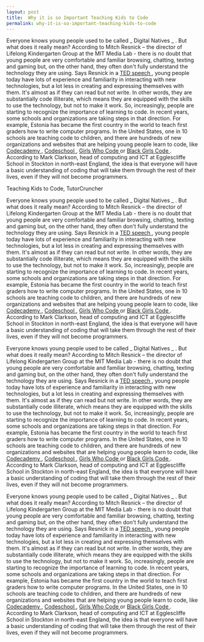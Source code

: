 ```yaml
---
layout: post
title:  Why it is so Important Teaching Kids to Code
permalink: why-it-is-so-important-teaching-kids-to-code
---
```

Everyone knows young people used to be called _ Digital Natives _ . But what
does it really mean? According to Mitch Resnick – the director of Lifelong
Kindergarten Group at the MIT Media Lab - there is no doubt that young people
are very comfortable and familiar browsing, chatting, texting and gaming but,
on the other hand, they often don't fully understand the technology they are
using. Says Resnick in a [ TED speech
](http://www.ted.com/talks/mitch_resnick_let_s_teach_kids_to_code) , young
people today have lots of experience and familiarity in interacting with new
technologies, but a lot less in creating and expressing themselves with them.
It's almost as if they can read but not write. In other words, they are
substantially code illiterate, which means they are equipped with the skills
to use the technology, but not to make it work. So, increasingly, people are
starting to recognize the importance of learning to code. In recent years,
some schools and organizations are taking steps in that direction. For
example, Estonia has became the first country in the world to teach first
graders how to write computer programs. In the United States, one in 10
schools are teaching code to children, and there are hundreds of new
organizations and websites that are helping young people learn to code, like [
Codecademy ](http://www.codecademy.com/) , [ Codeschool
](https://www.codeschool.com/) , [ Girls Who Code ](http://girlswhocode.com/)
or [ Black Girls Code ](http://www.blackgirlscode.com/) . According to Mark
Clarkson, head of computing and ICT at Egglescliffe School in Stockton in
north-east England, the idea is that everyone will have a basic understanding
of coding that will take them through the rest of their lives, even if they
will not become programmers.

Teaching Kids to Code,  TutorCruncher

Everyone knows young people used to be called _ Digital Natives _ . But what
does it really mean? According to Mitch Resnick – the director of Lifelong
Kindergarten Group at the MIT Media Lab - there is no doubt that young people
are very comfortable and familiar browsing, chatting, texting and gaming but,
on the other hand, they often don't fully understand the technology they are
using. Says Resnick in a [ TED speech
](http://www.ted.com/talks/mitch_resnick_let_s_teach_kids_to_code) , young
people today have lots of experience and familiarity in interacting with new
technologies, but a lot less in creating and expressing themselves with them.
It's almost as if they can read but not write. In other words, they are
substantially code illiterate, which means they are equipped with the skills
to use the technology, but not to make it work. So, increasingly, people are
starting to recognize the importance of learning to code. In recent years,
some schools and organizations are taking steps in that direction. For
example, Estonia has became the first country in the world to teach first
graders how to write computer programs. In the United States, one in 10
schools are teaching code to children, and there are hundreds of new
organizations and websites that are helping young people learn to code, like [
Codecademy ](http://www.codecademy.com/) , [ Codeschool
](https://www.codeschool.com/) , [ Girls Who Code ](http://girlswhocode.com/)
or [ Black Girls Code ](http://www.blackgirlscode.com/) . According to Mark
Clarkson, head of computing and ICT at Egglescliffe School in Stockton in
north-east England, the idea is that everyone will have a basic understanding
of coding that will take them through the rest of their lives, even if they
will not become programmers.

Everyone knows young people used to be called _ Digital Natives _ . But what
does it really mean? According to Mitch Resnick – the director of Lifelong
Kindergarten Group at the MIT Media Lab - there is no doubt that young people
are very comfortable and familiar browsing, chatting, texting and gaming but,
on the other hand, they often don't fully understand the technology they are
using. Says Resnick in a [ TED speech
](http://www.ted.com/talks/mitch_resnick_let_s_teach_kids_to_code) , young
people today have lots of experience and familiarity in interacting with new
technologies, but a lot less in creating and expressing themselves with them.
It's almost as if they can read but not write. In other words, they are
substantially code illiterate, which means they are equipped with the skills
to use the technology, but not to make it work. So, increasingly, people are
starting to recognize the importance of learning to code. In recent years,
some schools and organizations are taking steps in that direction. For
example, Estonia has became the first country in the world to teach first
graders how to write computer programs. In the United States, one in 10
schools are teaching code to children, and there are hundreds of new
organizations and websites that are helping young people learn to code, like [
Codecademy ](http://www.codecademy.com/) , [ Codeschool
](https://www.codeschool.com/) , [ Girls Who Code ](http://girlswhocode.com/)
or [ Black Girls Code ](http://www.blackgirlscode.com/) . According to Mark
Clarkson, head of computing and ICT at Egglescliffe School in Stockton in
north-east England, the idea is that everyone will have a basic understanding
of coding that will take them through the rest of their lives, even if they
will not become programmers.

Everyone knows young people used to be called _ Digital Natives _ . But what
does it really mean? According to Mitch Resnick – the director of Lifelong
Kindergarten Group at the MIT Media Lab - there is no doubt that young people
are very comfortable and familiar browsing, chatting, texting and gaming but,
on the other hand, they often don't fully understand the technology they are
using. Says Resnick in a [ TED speech
](http://www.ted.com/talks/mitch_resnick_let_s_teach_kids_to_code) , young
people today have lots of experience and familiarity in interacting with new
technologies, but a lot less in creating and expressing themselves with them.
It's almost as if they can read but not write. In other words, they are
substantially code illiterate, which means they are equipped with the skills
to use the technology, but not to make it work. So, increasingly, people are
starting to recognize the importance of learning to code. In recent years,
some schools and organizations are taking steps in that direction. For
example, Estonia has became the first country in the world to teach first
graders how to write computer programs. In the United States, one in 10
schools are teaching code to children, and there are hundreds of new
organizations and websites that are helping young people learn to code, like [
Codecademy ](http://www.codecademy.com/) , [ Codeschool
](https://www.codeschool.com/) , [ Girls Who Code ](http://girlswhocode.com/)
or [ Black Girls Code ](http://www.blackgirlscode.com/) . According to Mark
Clarkson, head of computing and ICT at Egglescliffe School in Stockton in
north-east England, the idea is that everyone will have a basic understanding
of coding that will take them through the rest of their lives, even if they
will not become programmers.

